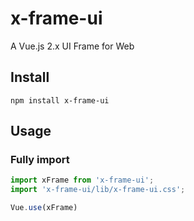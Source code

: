 # x-frame-ui
A Vue.js 2.x UI Frame for Web

## Install 
```
npm install x-frame-ui
```

## Usage
### Fully import
```javascript
import xFrame from 'x-frame-ui';
import 'x-frame-ui/lib/x-frame-ui.css';

Vue.use(xFrame)
```
